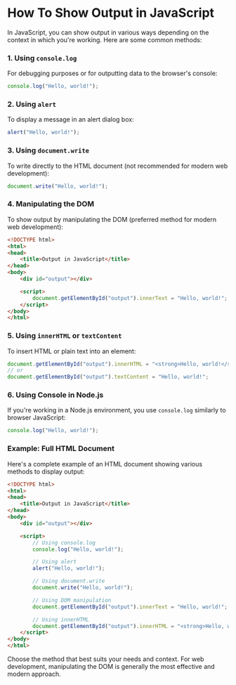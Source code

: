 # How To Show Output in JavaScript

In JavaScript, you can show output in various ways depending on the context in which you're working. Here are some common methods:

### 1. Using `console.log`
For debugging purposes or for outputting data to the browser's console:
```javascript
console.log("Hello, world!");
```

### 2. Using `alert`
To display a message in an alert dialog box:
```javascript
alert("Hello, world!");
```

### 3. Using `document.write`
To write directly to the HTML document (not recommended for modern web development):
```javascript
document.write("Hello, world!");
```

### 4. Manipulating the DOM
To show output by manipulating the DOM (preferred method for modern web development):
```html
<!DOCTYPE html>
<html>
<head>
    <title>Output in JavaScript</title>
</head>
<body>
    <div id="output"></div>

    <script>
        document.getElementById("output").innerText = "Hello, world!";
    </script>
</body>
</html>
```

### 5. Using `innerHTML` or `textContent`
To insert HTML or plain text into an element:
```javascript
document.getElementById("output").innerHTML = "<strong>Hello, world!</strong>";
// or
document.getElementById("output").textContent = "Hello, world!";
```

### 6. Using Console in Node.js
If you're working in a Node.js environment, you use `console.log` similarly to browser JavaScript:
```javascript
console.log("Hello, world!");
```

### Example: Full HTML Document
Here's a complete example of an HTML document showing various methods to display output:

```html
<!DOCTYPE html>
<html>
<head>
    <title>Output in JavaScript</title>
</head>
<body>
    <div id="output"></div>

    <script>
        // Using console.log
        console.log("Hello, world!");

        // Using alert
        alert("Hello, world!");

        // Using document.write
        document.write("Hello, world!");

        // Using DOM manipulation
        document.getElementById("output").innerText = "Hello, world!";

        // Using innerHTML
        document.getElementById("output").innerHTML = "<strong>Hello, world!</strong>";
    </script>
</body>
</html>
```

Choose the method that best suits your needs and context. For web development, manipulating the DOM is generally the most effective and modern approach.